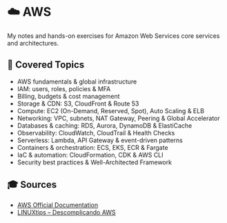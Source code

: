 # ☁️ AWS

My notes and hands-on exercises for Amazon Web Services core services and architectures.

## 📘 Covered Topics

- AWS fundamentals & global infrastructure
- IAM: users, roles, policies & MFA
- Billing, budgets & cost management
- Storage & CDN: S3, CloudFront & Route 53
- Compute: EC2 (On-Demand, Reserved, Spot), Auto Scaling & ELB
- Networking: VPC, subnets, NAT Gateway, Peering & Global Accelerator
- Databases & caching: RDS, Aurora, DynamoDB & ElastiCache
- Observability: CloudWatch, CloudTrail & Health Checks
- Serverless: Lambda, API Gateway & event-driven patterns
- Containers & orchestration: ECS, EKS, ECR & Fargate
- IaC & automation: CloudFormation, CDK & AWS CLI
- Security best practices & Well-Architected Framework

## 🎓 Sources

- [AWS Official Documentation](https://docs.aws.amazon.com)
- [LINUXtips – Descomplicando AWS](https://linuxtips.io/treinamento/descomplicando-aws)

